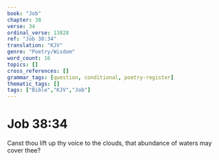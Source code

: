 ```yaml
---
book: "Job"
chapter: 38
verse: 34
ordinal_verse: 13828
ref: "Job 38:34"
translation: "KJV"
genre: "Poetry/Wisdom"
word_count: 16
topics: []
cross_references: []
grammar_tags: [question, conditional, poetry-register]
thematic_tags: []
tags: ["Bible","KJV","Job"]
---
```


# Job 38:34

Canst thou lift up thy voice to the clouds, that abundance of waters may cover thee?
